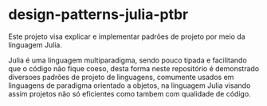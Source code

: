 # design-patterns-julia-ptbr

Este projeto visa explicar e implementar padrões de projeto por meio da linguagem Julia.

Julia é uma linguagem multiparadigma, sendo pouco tipada e facilitando que o código não fique coeso, desta forma neste repositório é demonstrado diversoes padrões de projeto de linguagens, comumente usados em linguagens de paradigma orientado a objetos, na linguagem Julia visando assim projetos não só eficientes como tambem com qualidade de código.
